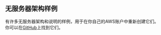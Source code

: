 ## 无服务器架构样例

有许多无服务器架构和说明的样例，用于在你自己的AWS账户中重新创建它们。你可以在[GitHub](https://github.com/aws-samples/aws-serverless-workshops)上找到它们。